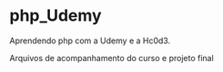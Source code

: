# php_Udemy
Aprendendo php com a Udemy e a Hc0d3.

Arquivos de acompanhamento do curso e projeto final

